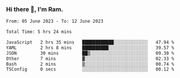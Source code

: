 ### Hi there 👋, I'm Ram.

<!--START_SECTION:waka-->

```txt
From: 05 June 2023 - To: 12 June 2023

Total Time: 5 hrs 24 mins

JavaScript   2 hrs 35 mins   ████████████░░░░░░░░░░░░░   47.94 %
YAML         2 hrs 8 mins    ██████████░░░░░░░░░░░░░░░   39.57 %
JSON         30 mins         ██▒░░░░░░░░░░░░░░░░░░░░░░   09.30 %
Other        7 mins          ▓░░░░░░░░░░░░░░░░░░░░░░░░   02.33 %
Bash         2 mins          ▒░░░░░░░░░░░░░░░░░░░░░░░░   00.74 %
TSConfig     0 secs          ░░░░░░░░░░░░░░░░░░░░░░░░░   00.12 %
```

<!--END_SECTION:waka-->
